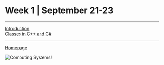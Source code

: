 # Week 1 | September 21-23
---

[Introduction](lect1.md) <br>
[Classes in C++ and C#](classes.md) <br>

---

[Homepage](index.md)

![Computing Systems!](https://www.tutlane.com/images/csharp/csharp_class_example_detailed_description.png)

